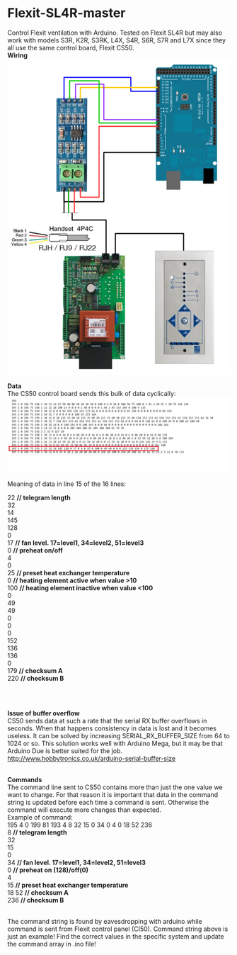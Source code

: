 # Flexit-SL4R-master
Control Flexit ventilation with Arduino. Tested on Flexit SL4R but may also work with models S3R, K2R, S3RK, L4X, S4R, S6R, S7R and L7X since they all use the same control board, Flexit CS50.
<br/>
**Wiring**
<br/>
<img src="images/topology.png" >

**Data**
<br/>
The CS50 control board sends this bulk of data cyclically:
<img src="images/dataflow.png" >

Meaning of data in line 15 of the 16 lines:

22      **// telegram length** <br/>
32 <br/>
14 <br/>
145 <br/>
128 <br/>
0 <br/>
17      **// fan level. 17=level1, 34=level2, 51=level3** <br/>
0       **// preheat on/off** <br/>
4 <br/>
0 <br/>
25      **// preset heat exchanger temperature** <br/>
0       **// heating element active when value >10** <br/>
100     **// heating element inactive when value <100** <br/>
0 <br/>
49 <br/>
49 <br/>
0 <br/>
0 <br/>
0 <br/>
152 <br/>
136 <br/>
136 <br/>
0 <br/>
179     **// checksum A** <br/>
220     **// checksum B** <br/>


<br/><br/>

**Issue of buffer overflow** 
<br/>
CS50 sends data at such a rate that the serial RX buffer overflows in seconds. When that happens consistency in data is lost and it becomes useless. It can be solved by increasing SERIAL_RX_BUFFER_SIZE from 64 to 1024 or so. This solution works well with Arduino Mega, but it may be that Arduino Due is better suited for the job. 
http://www.hobbytronics.co.uk/arduino-serial-buffer-size
<br/><br/>

**Commands**
<br/>
The command line sent to CS50 contains more than just the one value we want to change. For that reason it is important that data in the command string is updated before each time a command is sent. Otherwise the command will execute more changes than expected. 
<br>
Example of command:
<br>
195 4 0 199 81 193 4 8 32 15 0 34 0 4 0 18 52 236
<br>
8     **// telegram length** <br>
32 <br>
15 <br>
0 <br>
34    **// fan level. 17=level1, 34=level2, 51=level3** <br/>
0     **// preheat on (128)/off(0)** <br/>
4 <br/>
15    **// preset heat exchanger temperature** <br/>
18
52    **// checksum A** <br/>
236   **// checksum B** <br/>

<br/>
The command string is found by eavesdropping with arduino while command is sent from Flexit control panel (CI50). Command string above is just an example! Find the correct values in the specific system and update the command array in .ino file!

